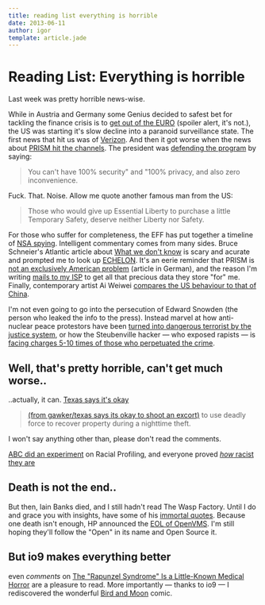 ```yaml
---
title: reading list everything is horrible
date: 2013-06-11
author: igor
template: article.jade
---
```


# Reading List: Everything is horrible

Last week was pretty horrible news-wise.

While in Austria and Germany some Genius decided to safest bet for tackling the finance crisis is to [get out of the EURO](http://diepresse.com/home/wirtschaft/economist/diebilanz/1415171/index.do) (spoiler alert, it's not.), the US was starting it's slow decline into a paranoid surveillance state.
The first news that hit us was of [Verizon](http://guardiannews.com/world/2013/jun/06/nsa-phone-records-verizon-court-order).
And then it got worse when the news about [PRISM hit the channels](http://marketingland.com/prism-the-tech-companies-monitoring-versus-requests-47562
).
The president was [defending the program](http://arstechnica.com/tech-policy/2013/06/obama-defends-digital-spying-i-think-weve-struck-the-right-balance/) by saying:

> You can't have 100% security" and "100% privacy, and also zero inconvenience.

Fuck. That. Noise.
Allow me quote another famous man from the US:

> Those who would give up Essential Liberty to purchase a little Temporary Safety, deserve neither Liberty nor Safety.

For those who suffer for completeness, the EFF has put together a timeline of [NSA spying](https://www.eff.org/nsa-spying/timeline).
Intelligent commentary comes from many sides.
Bruce Schneier's Atlantic article about [What we don't know](http://theatlantic.com/politics/archive/2013/06/what-we-dont-know-about-spying-on-citizens-scarier-than-what-we-know/276607/) is scary and acurate and prompted me to look up [ECHELON](http://en.wikipedia.org/wiki/ECHELON).
It's an eerie reminder that PRISM is [not an exclusively American problem](http://carta.info/59552/prism-ist-kein-originar-amerikanisches-phanomen/) (article in German), and the reason I'm writing [mails to my ISP](/2013/06/09/email-to-isp) to get all that precious data they store "for" me.
Finally, contemporary artist Ai Weiwei [compares the US behaviour to that of China](http://guardian.co.uk/commentisfree/2013/jun/11/nsa-surveillance-us-behaving-like-china).

I'm not even going to go into the persecution of Edward Snowden (the person who leaked the info to the press).
Instead marvel at how anti-nuclear peace protestors have been [turned into dangerous terrorist by the justice system](https://www.commondreams.org/view/2013/05/15-7), or how the Steubenville hacker — who exposed rapists — is [facing charges 5-10 times of those who perpetuated the crime](http://motherjones.com/politics/2013/06/kyanonymous-fbi-steubenville-raid-anonymous).

## Well, that's pretty horrible, can't get much worse..

..actually, it can.
[Texas says it's okay](http://gawker.com/texas-says-its-ok-to-shoot-an-escort-if-she-wont-have-511636423)

> [(from gawker/texas says its okay to shoot an excort)](http://gawker.com/texas-says-its-ok-to-shoot-an-escort-if-she-wont-have-511636423) to use deadly force to recover property during a nighttime theft.

I won't say anything other than, please don't read the comments.

[ABC did an experiment](http://abcnews.go.com/WhatWouldYouDo/bike-theft/story?id=10556016#.UbejthUvC01) on Racial Profiling, and everyone proved [*how* racist they are](http://www.upworthy.com/know-anyone-that-thinks-racial-profiling-is-exaggerated-watch-this-and-tell-me-when-your-jaw-drops-2?g=3&c=upw1)

## Death is not the end..

But then, Iain Banks died, and I still hadn't read The Wasp Factory.
Until I do and grace you with insights, have some of his [immortal quotes](http://www.goodreads.com/author/quotes/7628.Iain_Banks).
Because one death isn't enough, HP announced the [EOL of OpenVMS](http://www.theregister.co.uk/2013/06/10/openvms_death_notice/).
I'm still hoping they'll follow the "Open" in its name and Open Source it.

## But io9 makes everything better

even *comments* on [The "Rapunzel Syndrome" Is a Little-Known Medical Horror](http://io9.com/the-rapunzel-syndrome-is-a-little-known-medical-horro-511604299) are a pleasure to read.
More importantly — thanks to io9 — I rediscovered the wonderful [Bird and Moon](http://birdandmoon.com/index.html) comic.
